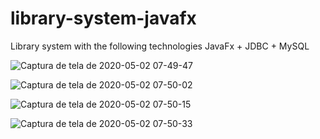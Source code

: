 # library-system-javafx
Library system with the following technologies JavaFx + JDBC + MySQL

![Captura de tela de 2020-05-02 07-49-47](https://user-images.githubusercontent.com/28688721/80862371-ccd1ee00-8c4a-11ea-8301-843202de311d.png)

![Captura de tela de 2020-05-02 07-50-02](https://user-images.githubusercontent.com/28688721/80862380-dfe4be00-8c4a-11ea-9c1a-d2994480b289.png)

![Captura de tela de 2020-05-02 07-50-15](https://user-images.githubusercontent.com/28688721/80862384-ea06bc80-8c4a-11ea-8341-1f9442922477.png)

![Captura de tela de 2020-05-02 07-50-33](https://user-images.githubusercontent.com/28688721/80862388-f68b1500-8c4a-11ea-901d-a8059b2bd8cd.png)
